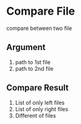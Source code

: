 # Compare File

compare between two file

## Argument
1. path to 1st file
2. path to 2nd file

## Compare Result
1. List of only left files
2. List of only right files
3. Different of files